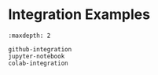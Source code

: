 # Integration Examples

```{toctree}
:maxdepth: 2

github-integration
jupyter-notebook
colab-integration